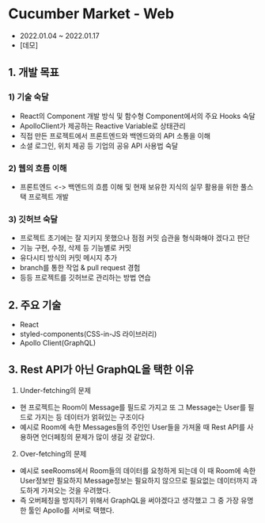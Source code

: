 # Cucumber Market - Web
- 2022.01.04 ~ 2022.01.17
- [데모]

## 1. 개발 목표
### 1) 기술 숙달
- React의 Component 개발 방식 및 함수형 Component에서의 주요 Hooks 숙달
- ApolloClient가 제공하는 Reactive Variable로 상태관리
- 직접 만든 프로젝트에서 프론트엔드와 백엔드와의 API 소통을 이해
- 소셜 로그인, 위치 제공 등 기업의 공유 API 사용법 숙달
### 2) 웹의 흐름 이해
- 프론트엔드 <-> 백엔드의 흐름 이해 및 현재 보유한 지식의 실무 활용을 위한 풀스택 프로젝트 개발
### 3) 깃허브 숙달
- 프로젝트 초기에는 잘 지키지 못했으나 점점 커밋 습관을 형식화해야 겠다고 판단
- 기능 구현, 수정, 삭제 등 기능별로 커밋 
- 유다시티 방식의 커밋 메시지 추가
- branch를 통한 작업 & pull request 경험
- 등등 프로젝트를 깃허브로 관리하는 방법 연습


## 2. 주요 기술
- React
- styled-components(CSS-in-JS 라이브러리)
- Apollo Client(GraphQL)


## 3. Rest API가 아닌 GraphQL을 택한 이유
 1) Under-fetching의 문제
- 현 프로젝트는 Room이 Message를 필드로 가지고 또 그 Message는 User를 필드로 가지는 등 데이터가 얽혀있는 구조이다
- 예시로 Room에 속한 Messages들의 주인인 User들을 가져올 때 Rest API를 사용하면 언더페칭의 문제가 많이 생길 것 같았다.
 2) Over-fetching의 문제
- 예시로 seeRooms에서 Room들의 데이터를 요청하게 되는데 이 때 Room에 속한 User정보만 필요하지 Message정보는 필요하지 않으므로 필요없는 데이터까지 과도하게 가져오는 것을 우려했다.
- 즉 오버페칭을 방지하기 위해서 GraphQL을 써야겠다고 생각했고 그 중 가장 유명한 툴인 Apollo를 서버로 택했다.



